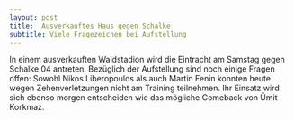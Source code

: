 ```yaml
---
layout: post
title:  Ausverkauftes Haus gegen Schalke
subtitle: Viele Fragezeichen bei Aufstellung
---
```


In einem ausverkauften Waldstadion wird die Eintracht am Samstag gegen Schalke 04 antreten. Bezüglich der Aufstellung sind noch einige Fragen offen: Sowohl Nikos Liberopoulos als auch Martin Fenin konnten heute wegen Zehenverletzungen nicht am Training teilnehmen. Ihr Einsatz wird sich ebenso morgen entscheiden wie das mögliche Comeback von Ümit Korkmaz.


